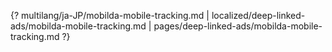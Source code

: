{? multilang/ja-JP/mobilda-mobile-tracking.md | localized/deep-linked-ads/mobilda-mobile-tracking.md | pages/deep-linked-ads/mobilda-mobile-tracking.md ?}
